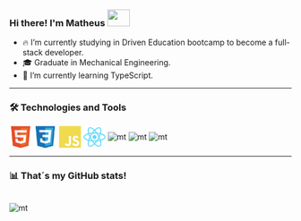 ### Hi there! I'm Matheus <img height="30" width="40" src="https://github.com/blackcater/blackcater/raw/main/images/Hi.gif" />

- 🔥 I’m currently studying in Driven Education bootcamp to become a full-stack developer.
- 🎓 Graduate in Mechanical Engineering.
- 🌱 I’m currently learning TypeScript.     

---

### 🛠️ Technologies and Tools
<div style="display: inline_block">
  <img align="center" alt="mt" height="40" width="40" src="https://raw.githubusercontent.com/devicons/devicon/master/icons/html5/html5-original.svg">
  <img align="center" alt="mt"height="40" width="40" src="https://raw.githubusercontent.com/devicons/devicon/master/icons/css3/css3-original.svg">
  <img align="center" alt="mt" height="40" width="40" src="https://raw.githubusercontent.com/devicons/devicon/master/icons/javascript/javascript-plain.svg">
  <img align="center" alt="mt" height="40" width="40" src="https://raw.githubusercontent.com/devicons/devicon/master/icons/react/react-original.svg">
  <img align="center" alt="mt" height="60" width="60" src="https://user-images.githubusercontent.com/98189571/169192811-07e7fd28-9297-4b72-916d-0b34cf4c9480.svg" />
    <img align="center" alt="mt" height="48" width="48" src="https://user-images.githubusercontent.com/98189571/171290439-9ec9fc37-de1d-476a-833b-747d10dd8b39.png" />
  <img align="center" alt="mt" height="40" width="40" src="https://user-images.githubusercontent.com/98189571/171563810-3311b86e-626a-4bf9-aa96-3ffbdc0a9815.png" /> 
  
---

### 📊 That´s my GitHub stats!
<div style="display: inline_block"><br>
  <img align="left" alt="mt" width="400" src="https://github-readme-stats.vercel.app/api/top-langs/?username=matheusfacciolla&layout=compact&theme=tokyonight" />
</div>
<!--


**matheusfacciolla/matheusfacciolla** is a ✨ _special_ ✨ repository because its `README.md` (this file) appears on your GitHub profile.

Here are some ideas to get you started:

- 🔭 I’m currently working on ...
- 🌱 I’m currently learning ...
- 👯 I’m looking to collaborate on ...
- 🤔 I’m looking for help with ...
- 💬 Ask me about ...
- 📫 How to reach me: ...
- 😄 Pronouns: ...
- ⚡ Fun fact: ...
-->
